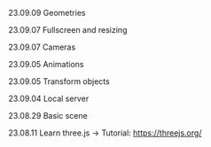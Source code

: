 23.09.09 Geometries

23.09.07 Fullscreen and resizing

23.09.07 Cameras

23.09.05 Animations

23.09.05 Transform objects

23.09.04 Local server

23.08.29 Basic scene

23.08.11 Learn three.js -> Tutorial: https://threejs.org/
